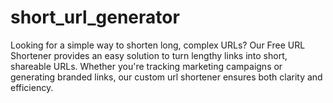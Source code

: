 # short_url_generator
Looking for a simple way to shorten long, complex URLs? Our Free URL Shortener provides an easy solution to turn lengthy links into short, shareable URLs. Whether you're tracking marketing campaigns or generating branded links, our custom url shortener ensures both clarity and efficiency. 
